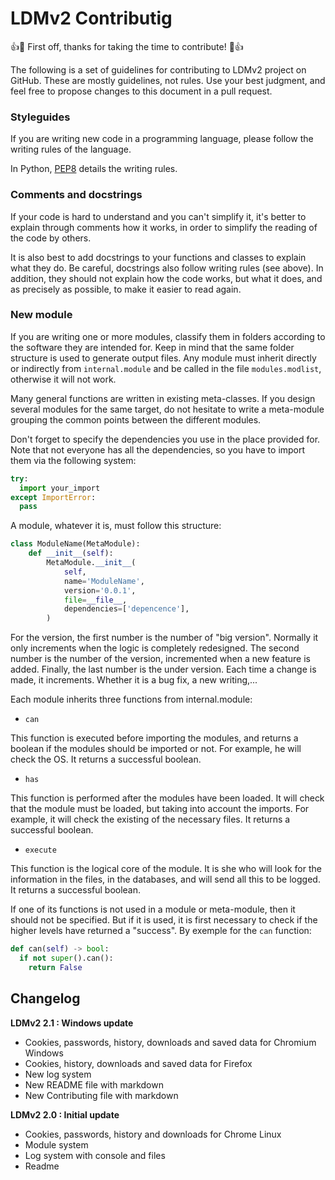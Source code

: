 __LDMv2 Contributig__
==
:+1::tada: First off, thanks for taking the time to contribute! :tada::+1:

The following is a set of guidelines for contributing to LDMv2 project on GitHub. These are mostly guidelines, not rules. Use your best judgment, and feel free to propose changes to this document in a pull request.

### Styleguides

If you are writing new code in a programming language, please follow the writing rules of the language.

In Python, [PEP8](https://www.python.org/dev/peps/pep-0008/) details the writing rules.

### Comments and docstrings

If your code is hard to understand and you can't simplify it, it's better to explain through comments how it works, in order to simplify the reading of the code by others.

It is also best to add docstrings to your functions and classes to explain what they do. Be careful, docstrings also follow writing rules (see above). In addition, they should not explain how the code works, but what it does, and as precisely as possible, to make it easier to read again.

### New module

If you are writing one or more modules, classify them in folders according to the software they are intended for. Keep in mind that the same folder structure is used to generate output files. Any module must inherit directly or indirectly from `internal.module` and be called in the file `modules.modlist`, otherwise it will not work. 

Many general functions are written in existing meta-classes. If you design several modules for the same target, do not hesitate to write a meta-module grouping the common points between the different modules. 

Don't forget to specify the dependencies you use in the place provided for. Note that not everyone has all the dependencies, so you have to import them via the following system:
```python
try:
  import your_import
except ImportError:
  pass
```

A module, whatever it is, must follow this structure:

```python
class ModuleName(MetaModule):
	def __init__(self):
		MetaModule.__init__(
			self,
			name='ModuleName',
			version='0.0.1',
			file=__file__,
			dependencies=['depencence'],
		)
```

For the version, the first number is the number of "big version". Normally it only increments when the logic is completely redesigned. The second number is the number of the version, incremented when a new feature is added. Finally, the last number is the under version. Each time a change is made, it increments. Whether it is a bug fix, a new writing,...

Each module inherits three functions from internal.module:
- `can`

This function is executed before importing the modules, and returns a boolean if the modules should be imported or not. For example, he will check the OS. It returns a successful boolean.

- `has`

This function is performed after the modules have been loaded. It will check that the module must be loaded, but taking into account the imports. For example, it will check the existing of the necessary files. It returns a successful boolean.

- `execute`

This function is the logical core of the module. It is she who will look for the information in the files, in the databases, and will send all this to be logged. It returns a successful boolean.

If one of its functions is not used in a module or meta-module, then it should not be specified. But if it is used, it is first necessary to check if the higher levels have returned a "success". By exemple for the `can` function:

```python
def can(self) -> bool:
  if not super().can():
    return False
```

__Changelog__
--

__LDMv2 2.1 : Windows update__
  - Cookies, passwords, history, downloads and saved data for Chromium Windows
  - Cookies, history, downloads and saved data for Firefox
  - New log system
  - New README file with markdown
  - New Contributing file with markdown

__LDMv2 2.0 : Initial update__
  - Cookies, passwords, history and downloads for Chrome Linux
  - Module system
  - Log system with console and files
  - Readme
